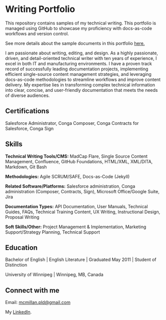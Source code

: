 # Writing Portfolio
This repository contains samples of my technical writing. This portfolio is managed using GitHub to showcase my proficiency with docs-as-code workflows and version control.

See more details about the sample documents in this portfolio [here.](https://github.com/mcmillanpl/Technical-Writing-Portfolio/blob/main/project-details.md)

I am passionate about writing, editing, and design. As a highly passionate, driven, and detail-oriented technical writer with ten years of experience, I excel in both IT and manufacturing environments. I have a proven track record of successfully leading documentation projects, implementing efficient single-source content management strategies, and leveraging docs-as-code methodologies to streamline workflows and improve content delivery. My expertise lies in transforming complex technical information into clear, concise, and user-friendly documentation that meets the needs of diverse audiences.

## Certifications
Salesforce Administrator, Conga Composer, Conga Contracts for Salesforce, Conga Sign 

## Skills

**Technical Writing Tools/CMS:** MadCap Flare, Single Source Content Management, Confluence, GitHub Foundations, HTML/XML, XML/DITA, Markdown, Git Bash

**Methodologies:** Agile SCRUM/SAFE, Docs-as-Code (Jekyll) 

**Related Software/Platforms:** Salesforce administration, Conga administration (Composer, Contracts, Sign), Microsoft Office/Google Suite, Jira 

**Documentation Types:** API Documentation, User Manuals, Technical Guides, FAQs, Technical Training Content, UX Writing, Instructional Design, Proposal Writing

**Soft Skills/Other:** Project Management & Implementation, Marketing Support/Strategy Planning, Technical Support

## Education
Bachelor of English | English Literature | Graduated May 2011 | Student of Distinction

University of Winnipeg | Winnipeg, MB, Canada

## Connect with me
Email: mcmillan.pld@gmail.com

My [LinkedIn](https://www.linkedin.com/in/pamela-mcmillan/). 
